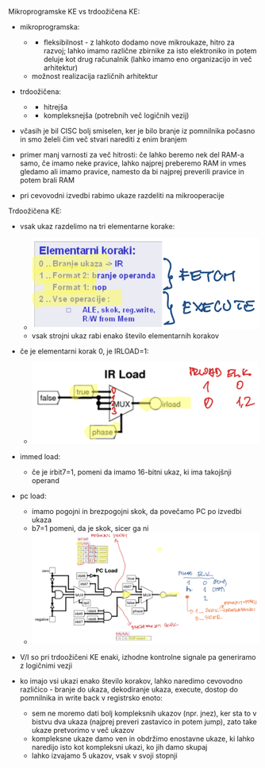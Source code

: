 Mikroprogramske KE vs trdoožičena KE:
- mikroprogramska:
	- + fleksibilnost - z lahkoto dodamo nove mikroukaze, hitro za razvoj; lahko imamo različne zbirnike za isto elektroniko in potem deluje kot drug računalnik (lahko imamo eno organizacijo in več arhitektur)
	- možnost realizacija različnih arhitektur
- trdoožičena:
	- + hitrejša
	- - kompleksnejša (potrebnih več logičnih vezij)

- včasih je bil CISC bolj smiselen, ker je bilo branje iz pomnilnika počasno in smo želeli čim več stvari narediti z enim branjem
- primer manj varnosti za več hitrosti: če lahko beremo nek del RAM-a samo, če imamo neke pravice, lahko najprej preberemo RAM in vmes gledamo ali imamo pravice, namesto da bi najprej preverili pravice in potem brali RAM
- pri cevovodni izvedbi rabimo ukaze razdeliti na mikrooperacije

Trdoožičena KE:
- vsak ukaz razdelimo na tri elementarne korake:
	- ![350](../../Images2/Pasted%20image%2020241126104006.png)
	- vsak strojni ukaz rabi enako število elementarnih korakov
- če je elementarni korak 0, je IRLOAD=1:
	- ![400](../../Images2/Pasted%20image%2020241126104100.png)
- immed load:
	- če je irbit7=1, pomeni da imamo 16-bitni ukaz, ki ima takojšnji operand
- pc load:
	- imamo pogojni in brezpogojni skok, da povečamo PC po izvedbi ukaza
	- b7=1 pomeni, da je skok, sicer ga ni
	- ![600](../../Images2/Pasted%20image%2020241126104936.png)

- V/I so pri trdoožičeni KE enaki, izhodne kontrolne signale pa generiramo z logičnimi vezji

- ko imajo vsi ukazi enako število korakov, lahko naredimo cevovodno različico - branje do ukaza, dekodiranje ukaza, execute, dostop do pomnilnika in write back v registrsko enoto:
	- sem ne moremo dati bolj kompleksnih ukazov (npr. jnez), ker sta to v bistvu dva ukaza (najprej preveri zastavico in potem jump), zato take ukaze pretvorimo v več ukazov
	- kompleksne ukaze damo ven in obdržimo enostavne ukaze, ki lahko naredijo isto kot kompleksni ukazi, ko jih damo skupaj
	- lahko izvajamo 5 ukazov, vsak v svoji stopnji